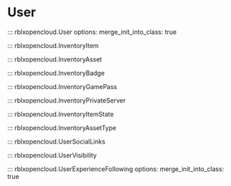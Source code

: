 # User

::: rblxopencloud.User
    options:
        merge_init_into_class: true

::: rblxopencloud.InventoryItem

::: rblxopencloud.InventoryAsset

::: rblxopencloud.InventoryBadge

::: rblxopencloud.InventoryGamePass

::: rblxopencloud.InventoryPrivateServer

::: rblxopencloud.InventoryItemState

::: rblxopencloud.InventoryAssetType

::: rblxopencloud.UserSocialLinks

::: rblxopencloud.UserVisibility

::: rblxopencloud.UserExperienceFollowing
    options:
        merge_init_into_class: true
